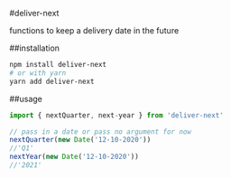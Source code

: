 #deliver-next

functions to keep a delivery date in the future

##installation
```bash
npm install deliver-next
# or with yarn
yarn add deliver-next
```

##usage
```js
import { nextQuarter, next-year } from 'deliver-next'

// pass in a date or pass no argument for now
nextQuarter(new Date('12-10-2020'))
//'Q1'
nextYear(new Date('12-10-2020'))
//'2021'
